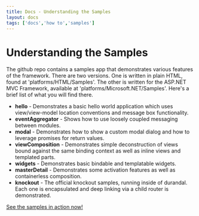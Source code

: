 ```yaml
---
title: Docs - Understanding the Samples
layout: docs
tags: ['docs','how to','samples']
---
```

# Understanding the Samples
#### 

The github repo contains a samples app that demonstrates various features of the framework.  There are two versions. One is written in plain HTML, found at 'platforms/HTML/Samples'. The other is written for the ASP.NET MVC Framework, available at 'platforms/Microsoft.NET/Samples'. Here's a brief list of what you will find there.

* **hello** - Demonstrates a basic hello world application which uses view/view-model location conventions and message box functionality.
* **eventAggregator** - Shows how to use loosely coupled messaging between modules.
* **modal** - Demonstrates how to show a custom modal dialog and how to leverage promises for return values.
* **viewComposition** - Demonstrates simple deconstruction of views bound against the same binding context as well as inline views and templated parts.
* **widgets** - Demonstrates basic bindable and templatable widgets.
* **masterDetail** - Demonstrates some activation features as well as containerless composition.
* **knockout** - The official knockout samples, running inside of durandal. Each one is encapsulated and deep linking via a child router is demonstrated.

<div class="text-center">
	<a href="/pages/samples" class="btn btn-success btn-large">See the samples in action now!</a>
</div>